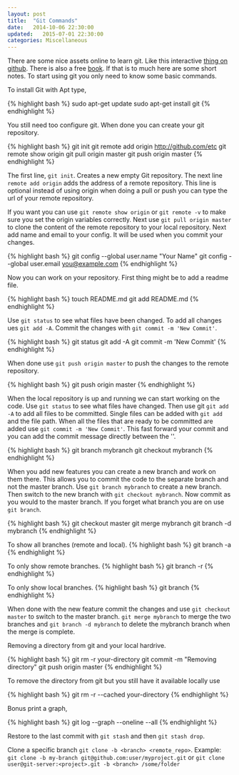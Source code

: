 ```yaml
---
layout: post
title:  "Git Commands"
date:   2014-10-06 22:30:00
updated:   2015-07-01 22:30:00
categories: Miscellaneous
---
```


There are some nice assets online to learn git. Like this interactive [thing on github][try]. There is also a free [book][book]. If that is to much here are some short notes. To start using git you only need to know some basic commands.

To install Git with Apt type,

{% highlight bash %}
sudo apt-get update
sudo apt-get install git
{% endhighlight %}

You still need too configure git. When done you can create your git repository.

{% highlight bash %}
git init
git remote add origin http://github.com/etc
git remote show origin
git pull origin master
git push origin master
{% endhighlight %}

The first line, `git init`. Creates a new empty Git repository.
The next line `remote add origin` adds the address of a remote repository. This line is optional instead of using origin when doing a pull or push you can type the url of your remote repository.

If you want you can use `git remote show origin` or `git remote -v` to make sure you set the origin variables correctly. Next use `git pull origin master` to clone the content of the remote repository to your local repository. Next add name and email to your config. It will be used when you commit your changes.

{% highlight bash %}
git config --global user.name "Your Name"
git config --global user.email you@example.com
{% endhighlight %}

Now you can work on your repository. First thing might be to add a readme file.

{% highlight bash %}
touch README.md
git add README.md
{% endhighlight %}

Use `git status` to see what files have been changed. To add all changes ues `git add -A`. Commit the changes with `git commit -m 'New Commit'`.

{% highlight bash %}
git status
git add -A
git commit -m 'New Commit'
{% endhighlight %}

When done use `git push origin master` to push the changes to the remote repository.

{% highlight bash %}
git push origin master
{% endhighlight %}


When the local repository is up and running we can start working on the code.
Use `git status` to see what files have changed. Then use git `git add -A` to
add all files to be committed. Single files can be added with `git add ` and the
file path. When all the files that are ready to be committed are added use
`git commit -m 'New Commit'`. This fast forward your commit and you can add the
commit message directly between the ''.

{% highlight bash %}
git branch mybranch
git checkout mybranch
{% endhighlight %}

When you add new features you can create a new branch and work on them there. This
allows you to commit the code to the separate branch and not the master branch.
Use `git branch mybranch` to create a new branch. Then switch to the new branch
with `git checkout mybranch`. Now commit as you would to the master branch. If
you forget what branch you are on use `git branch`.

{% highlight bash %}
git checkout master
git merge mybranch
git branch -d mybranch
{% endhighlight %}

To show all branches (remote and local).
{% highlight bash %}
git branch -a
{% endhighlight %}

To only show remote branches.
{% highlight bash %}
git branch -r
{% endhighlight %}

To only show local branches.
{% highlight bash %}
git branch
{% endhighlight %}

When done with the new feature commit the changes and use `git checkout master` to
switch to the master branch. `git merge mybranch` to merge the two branches and
`git branch -d mybranch` to delete the mybranch branch when the merge is complete.

Removing a directory from git and your local hardrive.

{% highlight bash %}
git rm -r your-directory
git commit -m "Removing directory"
git push origin master
{% endhighlight %}

To remove the directory from git but you still have it available locally use

{% highlight bash %}
git rm -r --cached your-directory
{% endhighlight %}

Bonus print a graph,

{% highlight bash %}
git log --graph --oneline --all
{% endhighlight %}

Restore to the last commit with `git stash` and then `git stash drop`.

Clone a specific branch `git clone -b <branch> <remote_repo>`. Example: `git clone -b my-branch git@github.com:user/myproject.git` or `git clone user@git-server:<project>.git -b <branch> /some/folder`




[try]:https://try.github.io/levels/1/challenges/1
[book]:https://git-scm.com/book/en/v2
